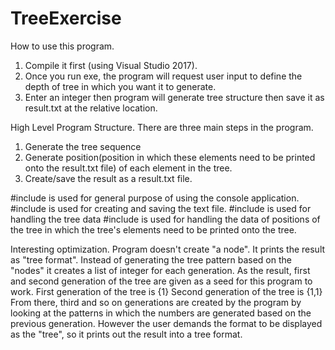 # TreeExercise
How to use this program.
1. Compile it first (using Visual Studio 2017).
2. Once you run exe, the program will request user input to define the depth of tree in which you want it to generate.
3. Enter an integer then program will generate tree structure then save it as result.txt at the relative location.

High Level Program Structure.
There are three main steps in the program.
1. Generate the tree sequence
2. Generate position(position in which these elements need to be printed onto the result.txt file) of each element in the tree. 
3. Create/save the result as a result.txt file.

#include <iostream> is used for general purpose of using the console application.
#include <fstream> is used for creating and saving the text file.
#include <list> is used for handling the tree data
#include <stack> is used for handling the data of positions of the tree in which the tree's elements need to be printed onto the tree.

Interesting optimization.
Program doesn't create "a node". It prints the result as "tree format". Instead of generating the tree pattern based on the "nodes" it creates a list of integer for each generation.
As the result, first and second generation of the tree are given as a seed for this program to work.
First generation of the tree is {1}
Second generation of the tree is {1,1}
From there, third and so on generations are created by the program by looking at the patterns in which the numbers are generated based on the previous generation.
However the user demands the format to be displayed as the "tree", so it prints out the result into a tree format.